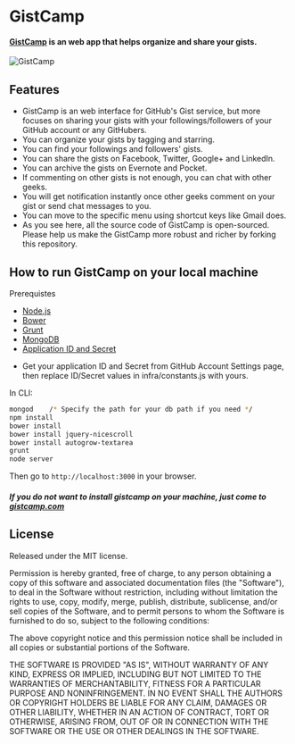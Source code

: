 # GistCamp #
#### [GistCamp](https://gistcamp.com) is an web app that helps organize and share your gists.

![GistCamp](https://dl.dropboxusercontent.com/u/51695292/gistcamp1.PNG)

## Features
* GistCamp is an web interface for GitHub's Gist service, but more focuses on sharing your gists with your followings/followers of your GitHub account or any GitHubers.
* You can organize your gists by tagging and starring.
* You can find your followings and followers' gists. 
* You can share the gists on Facebook, Twitter, Google+ and LinkedIn.
* You can archive the gists on Evernote and Pocket.
* If commenting on other gists is not enough, you can chat with other geeks.
* You will get notification instantly once other geeks comment on your gist or send chat messages to you.
* You can move to the specific menu using shortcut keys like Gmail does.
* As you see here, all the source code of GistCamp is open-sourced. Please help us make the GistCamp more robust and richer by forking this repository.

## How to run GistCamp on your local machine
Prerequistes
* [Node.js](http://nodejs.org)
* [Bower](http://bower.io)
* [Grunt](http://gruntjs.com)
* [MongoDB](http://www.mongodb.org)
* [Application ID and Secret](http://developer.github.com/guides/basics-of-authentication/#registering-your-app)
 - Get your application ID and Secret from GitHub Account Settings page, then replace ID/Secret values in infra/constants.js with yours.

In CLI:
```bash
mongod    /* Specify the path for your db path if you need */
npm install
bower install
bower install jquery-nicescroll
bower install autogrow-textarea
grunt
node server
```

Then go to `http://localhost:3000` in your browser.

##### **If you do not want to install gistcamp on your machine, just come to [gistcamp.com](https://gistcamp.com)**

## License

Released under the MIT license.

Permission is hereby granted, free of charge, to any person obtaining a copy of
this software and associated documentation files (the "Software"), to deal in
the Software without restriction, including without limitation the rights to
use, copy, modify, merge, publish, distribute, sublicense, and/or sell copies of
the Software, and to permit persons to whom the Software is furnished to do so,
subject to the following conditions:

The above copyright notice and this permission notice shall be included in all
copies or substantial portions of the Software.

THE SOFTWARE IS PROVIDED "AS IS", WITHOUT WARRANTY OF ANY KIND, EXPRESS OR
IMPLIED, INCLUDING BUT NOT LIMITED TO THE WARRANTIES OF MERCHANTABILITY, FITNESS
FOR A PARTICULAR PURPOSE AND NONINFRINGEMENT. IN NO EVENT SHALL THE AUTHORS OR
COPYRIGHT HOLDERS BE LIABLE FOR ANY CLAIM, DAMAGES OR OTHER LIABILITY, WHETHER
IN AN ACTION OF CONTRACT, TORT OR OTHERWISE, ARISING FROM, OUT OF OR IN
CONNECTION WITH THE SOFTWARE OR THE USE OR OTHER DEALINGS IN THE SOFTWARE.




